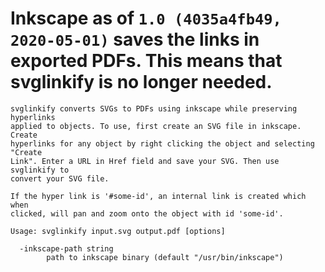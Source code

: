 # Inkscape as of `1.0 (4035a4fb49, 2020-05-01)` saves the links in exported PDFs. This means that svglinkify is no longer needed.

```
svglinkify converts SVGs to PDFs using inkscape while preserving hyperlinks
applied to objects. To use, first create an SVG file in inkscape. Create
hyperlinks for any object by right clicking the object and selecting "Create
Link". Enter a URL in Href field and save your SVG. Then use svglinkify to
convert your SVG file.

If the hyper link is '#some-id', an internal link is created which when
clicked, will pan and zoom onto the object with id 'some-id'.

Usage: svglinkify input.svg output.pdf [options]

  -inkscape-path string
    	path to inkscape binary (default "/usr/bin/inkscape")
```
